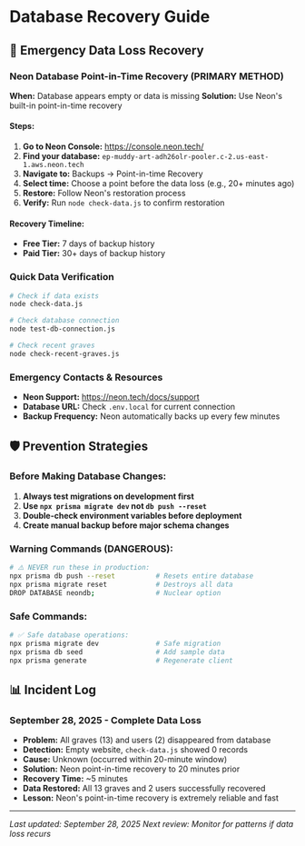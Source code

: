 # Database Recovery Guide

## 🚨 Emergency Data Loss Recovery

### Neon Database Point-in-Time Recovery (PRIMARY METHOD)

**When:** Database appears empty or data is missing
**Solution:** Use Neon's built-in point-in-time recovery

#### Steps:
1. **Go to Neon Console:** https://console.neon.tech/
2. **Find your database:** `ep-muddy-art-adh26olr-pooler.c-2.us-east-1.aws.neon.tech`
3. **Navigate to:** Backups → Point-in-time Recovery
4. **Select time:** Choose a point before the data loss (e.g., 20+ minutes ago)
5. **Restore:** Follow Neon's restoration process
6. **Verify:** Run `node check-data.js` to confirm restoration

#### Recovery Timeline:
- **Free Tier:** 7 days of backup history
- **Paid Tier:** 30+ days of backup history

### Quick Data Verification
```bash
# Check if data exists
node check-data.js

# Check database connection
node test-db-connection.js

# Check recent graves
node check-recent-graves.js
```

### Emergency Contacts & Resources
- **Neon Support:** https://neon.tech/docs/support
- **Database URL:** Check `.env.local` for current connection
- **Backup Frequency:** Neon automatically backs up every few minutes

## 🛡️ Prevention Strategies

### Before Making Database Changes:
1. **Always test migrations on development first**
2. **Use `npx prisma migrate dev` not `db push --reset`**
3. **Double-check environment variables before deployment**
4. **Create manual backup before major schema changes**

### Warning Commands (DANGEROUS):
```bash
# ⚠️ NEVER run these in production:
npx prisma db push --reset          # Resets entire database
npx prisma migrate reset            # Destroys all data
DROP DATABASE neondb;               # Nuclear option
```

### Safe Commands:
```bash
# ✅ Safe database operations:
npx prisma migrate dev              # Safe migration
npx prisma db seed                  # Add sample data
npx prisma generate                 # Regenerate client
```

## 📊 Incident Log

### September 28, 2025 - Complete Data Loss
- **Problem:** All graves (13) and users (2) disappeared from database
- **Detection:** Empty website, `check-data.js` showed 0 records
- **Cause:** Unknown (occurred within 20-minute window)
- **Solution:** Neon point-in-time recovery to 20 minutes prior
- **Recovery Time:** ~5 minutes
- **Data Restored:** All 13 graves and 2 users successfully recovered
- **Lesson:** Neon's point-in-time recovery is extremely reliable and fast

---
*Last updated: September 28, 2025*
*Next review: Monitor for patterns if data loss recurs*